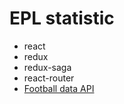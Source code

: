 # EPL statistic

- react
- redux
- redux-saga
- react-router
- [Football data API](https://www.football-data.org/)

